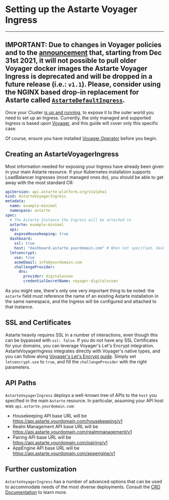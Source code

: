 # Setting up the Astarte Voyager Ingress

---
**IMPORTANT**: Due to changes in Voyager policies and to the
[announcement](https://blog.byte.builders/post/voyager-v2021.09.15/) that, starting from Dec 31st
2021, it will not possible to pull older Voyager docker images the Astarte Voyager Ingress is
deprecated and will be dropped in a future release (i.e.: `v1.1`). Please, consider using the NGINX
based drop-in replacement for Astarte called
[`AstarteDefaultIngress`](064-setup_astartedefaultingress.html).
---

Once your Cluster [is up and running](060-setup_cluster.html), to expose it to the outer world you
need to set up an Ingress. Currently, the only managed and supported Ingress is based upon
[Voyager](https://github.com/appscode/voyager), and this guide will cover only this specific case.

Of course, ensure you have installed [Voyager Operator](https://appscode.com/products/voyager/latest/setup/install/)
before you begin.

## Creating an AstarteVoyagerIngress

Most information needed for exposing your Ingress have already been given in your main Astarte
resource. If your Kubernetes installation supports LoadBalancer ingresses (most managed ones do),
you should be able to get away with the most standard CR:

```yaml
apiVersion: api.astarte-platform.org/v1alpha1
kind: AstarteVoyagerIngress
metadata:
  name: example-minimal
  namespace: astarte
spec:
  # The Astarte Instance the Ingress will be attached to
  astarte: example-minimal
  api:
    exposeHousekeeping: true
  dashboard:
    ssl: true
    host: "dashboard.astarte.yourdomain.com" # When not specified, dashboard will be deployed in /dashboard in the API host.
  letsencrypt:
    use: true
    acmeEmail: info@yourdomain.com
    challengeProvider:
      dns:
        provider: digitalocean
        credentialSecretName: voyager-digitalocean
```

As you might see, there's only one very important thing to be noted: the `astarte` field must reference the name of an
existing Astarte installation in the same namespace, and the Ingress will be configured and attached to that instance.

## SSL and Certificates

Astarte heavily requires SSL in a number of interactions, even though this can be bypassed with `ssl: false`. If you
do not have any SSL Certificates for your domains, you can leverage Voyager's Let's Encrypt integration.
AstarteVoyagerIngress integrates directly with Voyager's native types, and you can follow along
[Voyager's Let's Encrypt guide](https://github.com/appscode/voyager/tree/master/docs/guides/certificate).
Simply set `letsencrypt.use` to `true`, and fill the `challengeProvider` with the right parameters.

## API Paths

`AstarteVoyagerIngress` deploys a well-known tree of APIs to the `host` you specified in the main `Astarte` resource.
In particular, assuming your API host was `api.astarte.yourdomain.com`:

* Housekeeping API base URL will be https://api.astarte.yourdomain.com/housekeeping/v1
* Realm Management API base URL will be https://api.astarte.yourdomain.com/realmmanagement/v1
* Pairing API base URL will be https://api.astarte.yourdomain.com/pairing/v1
* AppEngine API base URL will be https://api.astarte.yourdomain.com/appengine/v1

## Further customization

`AstarteVoyagerIngress` has a number of advanced options that can be used to accommodate needs of the most diverse
deployments. Consult the
[CRD Documentation](https://github.com/astarte-platform/astarte-kubernetes-operator/blob/v1.0.0/deploy/crds/api.astarte-platform.org_astartevoyageringresses_crd.yaml)
to learn more.
